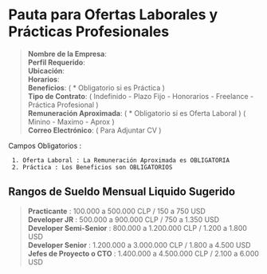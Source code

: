 # Pauta para Ofertas Laborales y Prácticas Profesionales                                                                                                

> **Nombre de la Empresa**:                                                                                                      
> **Perfil Requerido**:                                                                                                           
> **Ubicación**:                                                                                                                 
> **Horarios**:                                                                                                                  
> **Beneficios**: ( * Obligatorio si es Práctica )                                                                                                                  
> **Tipo de Contrato**: ( Indefinido - Plazo Fijo - Honorarios - Freelance - Práctica Profesional )                                                                       
> **Remuneración Aproximada**: ( * Obligatorio si es Oferta Laboral ) ( Minino - Maximo - Aprox )                                                                             
> **Correo Electrónico**: ( Para Adjuntar CV )     
                                                                                                                                      
Campos Obligatorios :

     1. Oferta Laboral : La Remuneración Aproximada es OBLIGATORIA 
     2. Práctica : Los Beneficios son OBLIGATORIOS

## Rangos de Sueldo Mensual Liquido Sugerido 

> **Practicante** : 100.000 a 500.000 CLP / 150 a 750 USD                                                               
> **Developer JR** : 500.000 a 900.000 CLP / 750 a 1.350 USD                                                              
> **Developer Semi-Senior** : 800.000 a 1.200.000 CLP / 1.200 a 1.800 USD                                                    
> **Developer Senior** : 1.200.000 a 3.000.000 CLP / 1.800 a 4.500 USD                                                     
> **Jefes de Proyecto o CTO** : 1.400.000 a 4.500.000 CLP / 2.100 a 6.000 USD                                               

